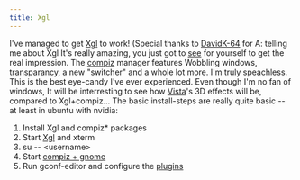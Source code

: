 ```yaml
---
title: Xgl
---
```


I've managed to get
[Xgl](http://en.opensuse.org/Xgl) to work! (Special thanks to
[DavidK-64](http://www.ritter.demon.co.uk) for A: telling me about Xgl
It's really amazing, you just got to
[see](http://www.freedesktop.org/~davidr/xgl-demo1.xvid.avi) for
yourself to get the real impression. The
[compiz](http://en.opensuse.org/Compiz) manager features Wobbling
windows, transparancy, a new "switcher" and a whole lot more. I'm truly
speachless. This is the best eye-candy I've ever experienced. Even
though I'm no fan of windows, It will be interresting to see how
[Vista](http://www.microsoft.com/windowsvista/default.aspx)'s 3D effects
will be, compared to Xgl+compiz... The basic install-steps are really
quite basic -- at least in ubuntu with nvidia:

1.  Install Xgl and compiz\* packages
2.  Start [Xgl](/) and xterm
3.  su -- \<username\>
4.  Start [compiz + gnome](/)
5.  Run gconf-editor and configure the [plugins](/)
